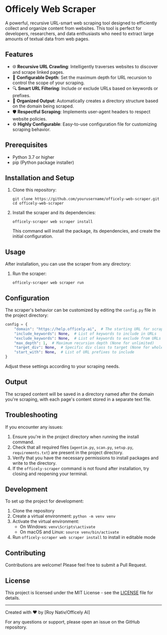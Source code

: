 # Officely Web Scraper

A powerful, recursive URL-smart web scraping tool designed to efficiently collect and organize content from websites. This tool is perfect for developers, researchers, and data enthusiasts who need to extract large amounts of textual data from web pages.

## Features

- 🌐 **Recursive URL Crawling**: Intelligently traverses websites to discover and scrape linked pages.
- 🎯 **Configurable Depth**: Set the maximum depth for URL recursion to control the scope of your scraping.
- 🔍 **Smart URL Filtering**: Include or exclude URLs based on keywords or prefixes.
- 📁 **Organized Output**: Automatically creates a directory structure based on the domain being scraped.
- 🛡️ **Respectful Scraping**: Implements user-agent headers to respect website policies.
- ⚙️ **Highly Configurable**: Easy-to-use configuration file for customizing scraping behavior.

## Prerequisites

- Python 3.7 or higher
- pip (Python package installer)

## Installation and Setup

1. Clone this repository:
   ```
   git clone https://github.com/yourusername/officely-web-scraper.git
   cd officely-web-scraper
   ```

2. Install the scraper and its dependencies:
   ```
   officely-scraper web scraper install
   ```

   This command will install the package, its dependencies, and create the initial configuration.

## Usage

After installation, you can use the scraper from any directory:

1. Run the scraper:
   ```
   officely-scraper web scraper run
   ```

## Configuration

The scraper's behavior can be customized by editing the `config.py` file in the project directory:

```python
config = {
    "domain": "https://help.officely.ai",  # The starting URL for scraping
    "include_keywords": None,  # List of keywords to include in URLs
    "exclude_keywords": None,  # List of keywords to exclude from URLs
    "max_depth": 1,  # Maximum recursion depth (None for unlimited)
    "target_div": None,  # Specific div class to target (None for whole page)
    "start_with": None,  # List of URL prefixes to include
}
```

Adjust these settings according to your scraping needs.

## Output

The scraped content will be saved in a directory named after the domain you're scraping, with each page's content stored in a separate text file.

## Troubleshooting

If you encounter any issues:
1. Ensure you're in the project directory when running the install command.
2. Check that all required files (`agentim.py`, `scan.py`, `setup.py`, `requirements.txt`) are present in the project directory.
3. Verify that you have the necessary permissions to install packages and write to the directory.
4. If the `officely-scraper` command is not found after installation, try closing and reopening your terminal.

## Development

To set up the project for development:

1. Clone the repository
2. Create a virtual environment: `python -m venv venv`
3. Activate the virtual environment:
   - On Windows: `venv\Scripts\activate`
   - On macOS and Linux: `source venv/bin/activate`
4. Run `officely-scraper web scraper install` to install in editable mode

## Contributing

Contributions are welcome! Please feel free to submit a Pull Request.

## License

This project is licensed under the MIT License - see the [LICENSE](LICENSE) file for details.

---

Created with ❤️ by [Roy Nativ/Officely AI]

For any questions or support, please open an issue on the GitHub repository.
